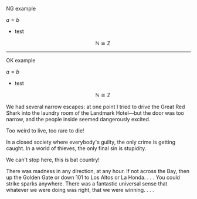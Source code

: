 NG example

$`a=b`$
* test

    ```math
    \mathbb{N} \cong \mathbb{Z}
    ```

---

OK example

$`a=b`$
* test

    ```math
    \mathbb{N} \cong \mathbb{Z}
    ```

We had several narrow escapes: at one point I tried to drive the Great Red Shark into the laundry room of the Landmark Hotel—but the door was too narrow, and the people inside seemed dangerously excited.

Too weird to live, too rare to die!

In a closed society where everybody's guilty, the only crime is getting caught. In a world of thieves, the only final sin is stupidity.

We can't stop here, this is bat country!

There was madness in any direction, at any hour. If not across the Bay, then up the Golden Gate or down 101 to Los Altos or La Honda. . . . You could strike sparks anywhere. There was a fantastic universal sense that whatever we were doing was right, that we were winning. . . .
